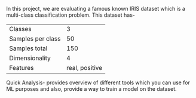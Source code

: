 In this project, we are evaluating a famous known IRIS dataset which is a multi-class classification problem.
This dataset has- 
<table>
  <tr>
    <td> Classes </td>
    <td> 3 </td>
  </tr>
  <tr>
    <td> Samples per class</td>
    <td> 50 </td>
  </tr>
  <tr>
    <td> Samples total</td>
    <td> 150 </td>
  </tr>
  <tr>
    <td> Dimensionality </td>
    <td> 4 </td>
  </tr>
  <tr>
    <td> Features </td>
    <td> real, positive </td>
  </tr>
</table>

Quick Analysis- provides overview of different tools which you can use for ML purposes and also, provide a way to train a model on the dataset.
